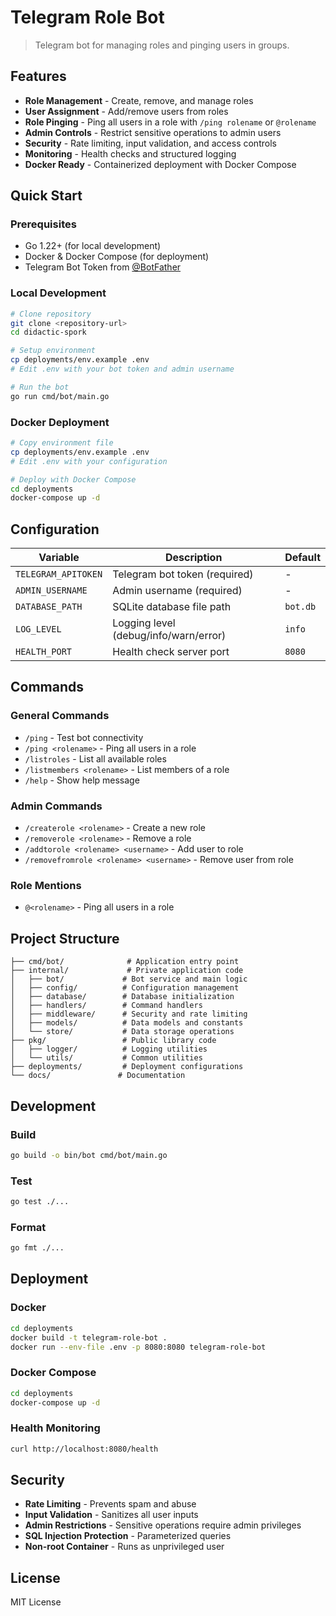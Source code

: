 # Telegram Role Bot

> Telegram bot for managing roles and pinging users in groups.

## Features

- **Role Management** - Create, remove, and manage roles
- **User Assignment** - Add/remove users from roles  
- **Role Pinging** - Ping all users in a role with `/ping rolename` or `@rolename`
- **Admin Controls** - Restrict sensitive operations to admin users
- **Security** - Rate limiting, input validation, and access controls
- **Monitoring** - Health checks and structured logging
- **Docker Ready** - Containerized deployment with Docker Compose

## Quick Start

### Prerequisites
- Go 1.22+ (for local development)
- Docker & Docker Compose (for deployment)
- Telegram Bot Token from [@BotFather](https://t.me/botfather)

### Local Development

```bash
# Clone repository
git clone <repository-url>
cd didactic-spork

# Setup environment
cp deployments/env.example .env
# Edit .env with your bot token and admin username

# Run the bot
go run cmd/bot/main.go
```

### Docker Deployment

```bash
# Copy environment file
cp deployments/env.example .env
# Edit .env with your configuration

# Deploy with Docker Compose
cd deployments
docker-compose up -d
```

## Configuration

| Variable | Description | Default |
|----------|-------------|---------|
| `TELEGRAM_APITOKEN` | Telegram bot token (required) | - |
| `ADMIN_USERNAME` | Admin username (required) | - |
| `DATABASE_PATH` | SQLite database file path | `bot.db` |
| `LOG_LEVEL` | Logging level (debug/info/warn/error) | `info` |
| `HEALTH_PORT` | Health check server port | `8080` |

## Commands

### General Commands
- `/ping` - Test bot connectivity
- `/ping <rolename>` - Ping all users in a role
- `/listroles` - List all available roles
- `/listmembers <rolename>` - List members of a role
- `/help` - Show help message

### Admin Commands
- `/createrole <rolename>` - Create a new role
- `/removerole <rolename>` - Remove a role
- `/addtorole <rolename> <username>` - Add user to role
- `/removefromrole <rolename> <username>` - Remove user from role

### Role Mentions
- `@<rolename>` - Ping all users in a role

## Project Structure

```
├── cmd/bot/              # Application entry point
├── internal/             # Private application code
│   ├── bot/             # Bot service and main logic
│   ├── config/          # Configuration management
│   ├── database/        # Database initialization
│   ├── handlers/        # Command handlers
│   ├── middleware/      # Security and rate limiting
│   ├── models/          # Data models and constants
│   └── store/           # Data storage operations
├── pkg/                 # Public library code
│   ├── logger/          # Logging utilities
│   └── utils/           # Common utilities
├── deployments/         # Deployment configurations
└── docs/               # Documentation
```

## Development

### Build
```bash
go build -o bin/bot cmd/bot/main.go
```

### Test
```bash
go test ./...
```

### Format
```bash
go fmt ./...
```

## Deployment

### Docker
```bash
cd deployments
docker build -t telegram-role-bot .
docker run --env-file .env -p 8080:8080 telegram-role-bot
```

### Docker Compose
```bash
cd deployments
docker-compose up -d
```

### Health Monitoring
```bash
curl http://localhost:8080/health
```

## Security

- **Rate Limiting** - Prevents spam and abuse
- **Input Validation** - Sanitizes all user inputs  
- **Admin Restrictions** - Sensitive operations require admin privileges
- **SQL Injection Protection** - Parameterized queries
- **Non-root Container** - Runs as unprivileged user

## License

MIT License